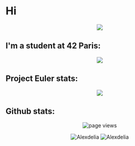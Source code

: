 # Hi
<p align="center">
	<img align="center" src="https://github.com/Alexdelia/Alexdelia/blob/main/pikacute.png?raw=true" />
</p>


## I'm a student at 42 Paris:

<p align="center">
	<a href="https://github.com/JaeSeoKim/badge42">
		<img src="https://badge42.herokuapp.com/api/stats/adelille?darkmode=true" />
	</a>
</p>


## Project Euler stats:

<p align="center">
	<img align="center" src="https://projecteuler.net/profile/Alexdelia.png" />
</p>

## Github stats:

<p align="center">
	<img src="https://komarev.com/ghpvc/?username=Alexdelia" alt="page views" />
</p>
<p align="center">
	<img src="https://github-readme-stats.vercel.app/api?username=Alexdelia&show_icons=true&count_private=true&include_all_commits=true&theme=radical" alt="Alexdelia" />
	<img src="https://github-readme-stats-olive-nine.vercel.app/api/top-langs/?username=Alexdelia&layout=compact&cache_seconds=1800&theme=radical&langs_count=10" alt="Alexdelia" />
</p>

